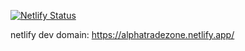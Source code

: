 [![Netlify Status](https://api.netlify.com/api/v1/badges/d9f960b0-dba9-4465-ba75-9ba850a8e9ff/deploy-status)](https://app.netlify.com/sites/alphatradezone/deploys)

netlify dev domain: https://alphatradezone.netlify.app/
